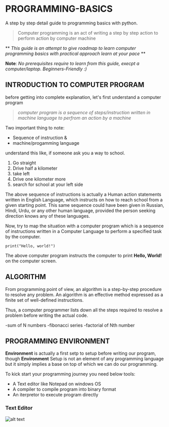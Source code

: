 # PROGRAMMING-BASICS
A step by step detail guide to programming basics with python.


> Computer programming is an act of writing a step by step action to perform
   action by computer machine

** *This guide is an attempt to give roadmap to learn computer programming basics with practical approach learn at your pace* **


__Note__: *No prerequisites require to learn from this guide, execpt a computer/laptop. Beginners-Friendly :)*

## INTRODUCTION TO COMPUTER PROGRAM
before getting into complete explanation, let's first understand a computer program
> *computer program is a sequence of steps/instruction written in machine language to perfrom an action by a machine*

Two important thing to note:
* Sequence of instruction &
* machine/progamming language

understand this like, if someone ask you a way to school.

1. Go straight
2. Drive half a kilometer
3. take left
4. Drive one kilometer more
5. search for school at your left side

The above sequence of instructions is actually a Human action statements written in English Language, which instructs on how to reach school from a given starting point. This same sequence could have been given in Russian, Hindi, Urdu, or any other human language, provided the person seeking direction knows any of these languages.


Now, try to map the situation with a computer program which is a sequence of instructions written in a Computer Language to perform a specified task by the computer.

```
print("Hello, world!")
```

The above computer program instructs the computer to print __Hello, World!__ on the computer screen.

## ALGORITHM

From programming point of view, an algorithm is a step-by-step procedure to resolve any problem. An algorithm is an effective method expressed as a finite set of well-defined instructions.

Thus, a computer programmer lists down all the steps required to resolve a problem before writing the actual code.

-sum of N numbers
-fibonacci series
-factorial of Nth number 

## PROGRAMMING ENVIRONMENT

__Environment__ is actually a first setp to setup before writing our program, though __Environment__ Setup is not an element of any programming language but it simply implies a base on top of which we can do our programming.

To kick start your programming journey you need below tools:
* A Text editor like Notepad on windows OS
* A compiler to compile program into binary format
* An iterpretor to execute program directly

### Text Editor


![alt text](https://www.google.com/imgres?imgurl=https%3A%2F%2Fwinaero.com%2Fblog%2Fwp-content%2Fuploads%2F2021%2F03%2FWindows-10-Notepad.png&imgrefurl=https%3A%2F%2Fwinaero.com%2Freset-notepad-window-position-and-size-in-windows-10%2F&tbnid=j2Ecdlm8FTHemM&vet=12ahUKEwjZ86n08_H7AhWkpukKHRBCCwAQMygAegUIARDeAQ..i&docid=qzpUohYB4MUIXM&w=364&h=253&q=notepad%20window&hl=en&ved=2ahUKEwjZ86n08_H7AhWkpukKHRBCCwAQMygAegUIARDeAQ)